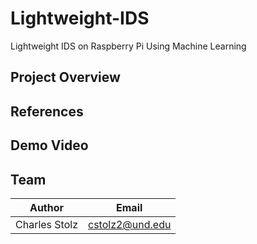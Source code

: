 # Lightweight-IDS
Lightweight IDS on Raspberry Pi Using Machine Learning

## Project Overview

## References

## Demo Video

## Team

| Author           | Email                   
|------------------|-------------------------
| Charles Stolz    | cstolz2@und.edu   
